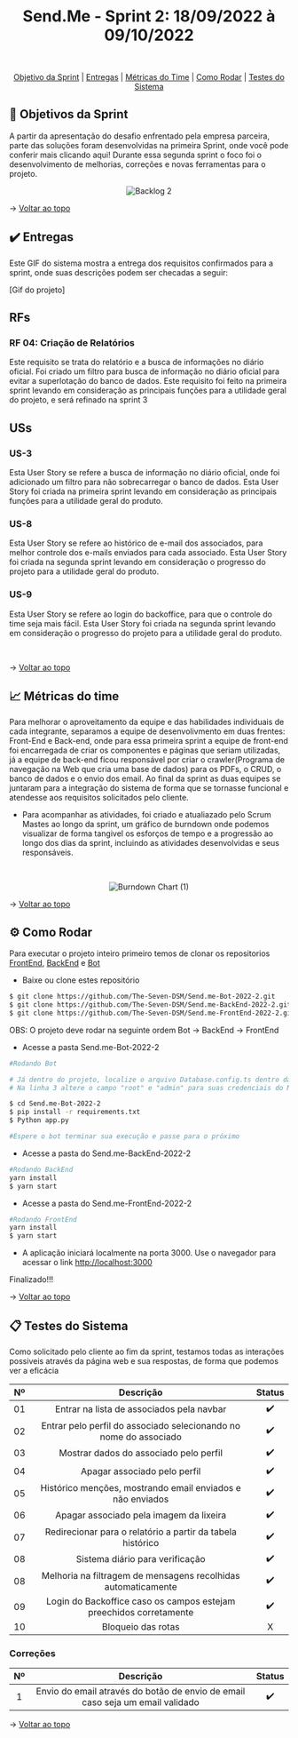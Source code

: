 
<h1 align="center"> Send.Me - Sprint 2: 18/09/2022 à 09/10/2022 </h1>

            
<br id="topo">
<p align="center">
    <a href="#objetivo">Objetivo da Sprint</a>  |  
    <a href="#entrega">Entregas</a>  |
    <a href="#metrica">Métricas do Time</a> |
    <a href="#como rodar">Como Rodar</a> |
    <a href="#testes">Testes do Sistema</a> 
</p>

<span id="objetivo">

## :dart: Objetivos da Sprint
A partir da apresentação do desafio enfrentado pela empresa parceira, parte das soluções foram desenvolvidas na primeira Sprint, onde você pode conferir mais clicando aqui! Durante essa segunda sprint o foco foi o desenvolvimento de melhorias, correções e novas ferramentas para o projeto. 

<div align="center">

![Backlog 2](https://user-images.githubusercontent.com/101061910/194674948-f7b5ebfe-8052-4e0e-a978-96794056d697.jpg)

</div>

→ [Voltar ao topo](#topo)

<span id="entrega">

## :heavy_check_mark: Entregas

Este GIF do sistema mostra a entrega dos requisitos confirmados para a sprint, onde suas descrições podem ser checadas a seguir:
    
[Gif do projeto]

<h2>RFs</h2>

### RF 04: Criação de Relatórios
Este requisito se trata do relatório e a busca de informações no diário oficial. Foi criado um filtro para busca de informação no diário oficial para evitar a superlotação do banco de dados. Este requisito foi feito na primeira sprint levando em consideração as principais funções para a utilidade geral do projeto, e será refinado na sprint 3

<h2>USs</h2>

### US-3
Esta User Story se refere a busca de informação no diário oficial, onde foi adicionado um filtro para não sobrecarregar o banco de dados. Esta User Story foi criada na primeira sprint levando em consideração as principais funções para a utilidade geral do produto.

### US-8
Esta User Story se refere ao histórico de e-mail dos associados, para melhor controle dos e-mails enviados para cada associado. Esta User Story foi criada na segunda sprint levando em consideração o progresso do projeto para a utilidade geral do produto.

### US-9
Esta User Story se refere ao login do backoffice, para que o controle do time seja mais fácil. Esta User Story foi criada na segunda sprint levando em consideração o progresso do projeto para a utilidade geral do produto.

<br>
            
→ [Voltar ao topo](#topo)

<span id="metrica">

## :chart_with_upwards_trend: Métricas do time
Para melhorar o aproveitamento da equipe e das habilidades individuais de cada integrante, separamos a equipe de desenvolivmento em duas frentes: Front-End e Back-end, onde para essa primeira sprint a equipe de front-end foi encarregada de criar os componentes e páginas que seriam utilizadas, já a equipe de back-end ficou responsável por criar o crawler(Programa de navegação na Web que cria uma base de dados) para os PDFs, o CRUD, o banco de dados e o envio dos email. Ao final da sprint as duas equipes se juntaram para a integração do sistema de forma que se tornasse funcional e atendesse aos requisitos solicitados pelo cliente.

- Para acompanhar as atividades, foi criado e atualiazado pelo Scrum Mastes ao longo da sprint, um gráfico de burndown onde podemos visualizar de forma tangivel os esforços de tempo e a progressão ao longo dos dias da sprint, incluindo as atividades desenvolvidas e seus responsáveis.

<br>
<div align="center">
            
![Burndown Chart (1)](https://user-images.githubusercontent.com/92696799/194780302-42e7bbe3-c870-4941-9f0c-93648c3e3c24.png)

</div>
    
→ [Voltar ao topo](#topo)

<span id="como rodar">

## :gear: Como Rodar

Para executar o projeto inteiro primeiro temos de clonar os repositorios [FrontEnd](https://github.com/The-Seven-DSM/Send.me-FrontEnd-2022-2), [BackEnd](https://github.com/The-Seven-DSM/Send.me-BackEnd-2022-2) e [Bot](https://github.com/The-Seven-DSM/Send.me-Bot-2022-2)


- Baixe ou clone estes repositório
```bash
$ git clone https://github.com/The-Seven-DSM/Send.me-Bot-2022-2.git
$ git clone https://github.com/The-Seven-DSM/Send.me-BackEnd-2022-2.git
$ git clone https://github.com/The-Seven-DSM/Send.me-FrontEnd-2022-2.git
```

OBS: O projeto deve rodar na seguinte ordem Bot -> BackEnd -> FrontEnd

- Acesse a pasta Send.me-Bot-2022-2 
```bash
#Rodando Bot

# Já dentro do projeto, localize o arquivo Database.config.ts dentro da pasta config 
# Na linha 3 altere o campo "root" e "admin" para suas credenciais do MySQL

$ cd Send.me-Bot-2022-2
$ pip install -r requirements.txt
$ Python app.py

#Espere o bot terminar sua execução e passe para o próximo 
```

- Acesse a pasta do Send.me-BackEnd-2022-2
```bash
#Rodando BackEnd
yarn install
$ yarn start
```

- Acesse a pasta do Send.me-FrontEnd-2022-2
```bash
#Rodando FrontEnd
yarn install
$ yarn start
```

- A aplicação iniciará localmente na porta 3000. Use o navegador para acessar o link [http://localhost:3000](http://localhost:3000)

Finalizado!!!

→ [Voltar ao topo](#topo)

<span id="testes">

## :clipboard: Testes do Sistema

Como solicitado pelo cliente ao fim da sprint, testamos todas as interações possiveis através da página web e sua respostas, de forma que podemos ver a eficácia

<div align="center">
    
| Nº | Descrição | Status |
|:--:|:----------:|:----------------:|
| 01 | Entrar na lista de associados pela navbar | ✔️ | 
| 02 | Entrar pelo perfil do associado selecionando no nome do associado | ✔️ | 
| 03 | Mostrar dados do associado pelo perfil | ✔️ |
| 04 | Apagar associado pelo perfil | ✔️ | 
| 05 | Histórico menções, mostrando email enviados e não enviados | ✔️ | 
| 06 | Apagar associado pela imagem da lixeira  | ✔️ |
| 07 | Redirecionar para o relatório a partir da tabela histórico | ✔️ |
| 08 | Sistema diário para verificação | ✔️ |
| 08 | Melhoria na filtragem de mensagens recolhidas automaticamente | ✔️ |
| 09 | Login do Backoffice caso os campos estejam preechidos corretamente | ✔️ |
| 10 | Bloqueio das rotas | X |

</div>

### Correções

<div align="center">

| Nº | Descrição | Status |
|:--:|:----------:|:----------------:|
| 1 | Envio do email através do botão de envio de email caso seja um email validado  | ✔️ |

 </div> 
 
→ [Voltar ao topo](#topo)
